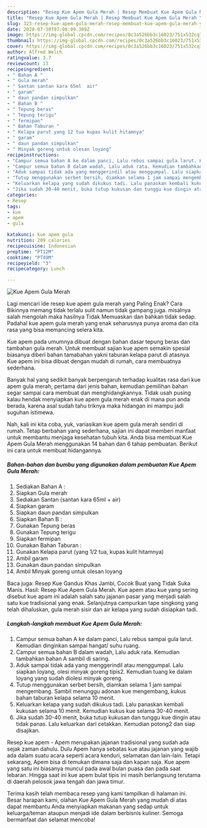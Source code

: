 ```yaml
---
description: "Resep Kue Apem Gula Merah | Resep Membuat Kue Apem Gula Merah Yang Mudah Dan Praktis"
title: "Resep Kue Apem Gula Merah | Resep Membuat Kue Apem Gula Merah Yang Mudah Dan Praktis"
slug: 323-resep-kue-apem-gula-merah-resep-membuat-kue-apem-gula-merah-yang-mudah-dan-praktis
date: 2020-07-30T07:08:09.389Z
image: https://img-global.cpcdn.com/recipes/0c3a526bb3c16023/751x532cq70/kue-apem-gula-merah-foto-resep-utama.jpg
thumbnail: https://img-global.cpcdn.com/recipes/0c3a526bb3c16023/751x532cq70/kue-apem-gula-merah-foto-resep-utama.jpg
cover: https://img-global.cpcdn.com/recipes/0c3a526bb3c16023/751x532cq70/kue-apem-gula-merah-foto-resep-utama.jpg
author: Alfred Welch
ratingvalue: 3.7
reviewcount: 13
recipeingredient:
- " Bahan A "
- " Gula merah"
- " Santan santan kara 65ml  air"
- " garam"
- " daun pandan simpulkan"
- " Bahan B "
- " Tepung beras"
- " Tepung terigu"
- " fermipan"
- " Bahan Taburan "
- " Kelapa parut yang 12 tua kupas kulit hitamnya"
- " garam"
- " daun pandan simpulkan"
- " Minyak goreng untuk olesan loyang"
recipeinstructions:
- "Campur semua bahan A ke dalam panci, Lalu rebus sampai gula larut. Kemudian dinginkan sampai hangat/ suhu ruang."
- "Campur semua bahan B dalam wadah, Lalu aduk rata. Kemudian tambahkan bahan A sambil di saring."
- "Aduk sampai tidak ada yang menggerindil atau menggumpal. Lalu siapkan loyang, olesi minyak goreng tipis2. Kemudian tuang ke dalam loyang yang sudah diolesi minyak goreng."
- "Tutup menggunakan serbet bersih, diamkan selama 1 jam sampai mengembang. Sambil menunggu adonan kue mengembang, kukus bahan taburan kelapa selama 10 menit."
- "Keluarkan kelapa yang sudah dikukus tadi. Lalu panaskan kembali kukusan selama 10 menit. Kemudian kukus kue selama 30-40 menit."
- "Jika sudah 30-40 menit, buka tutup kukusan dan tunggu kue dingin atau tidak panas. Lalu keluarkan dari cetakkan. Kemudian potong2 dan siap disajikan."
categories:
- Resep
tags:
- kue
- apem
- gula

katakunci: kue apem gula 
nutrition: 209 calories
recipecuisine: Indonesian
preptime: "PT12M"
cooktime: "PT49M"
recipeyield: "3"
recipecategory: Lunch

---
```



![Kue Apem Gula Merah](https://img-global.cpcdn.com/recipes/0c3a526bb3c16023/751x532cq70/kue-apem-gula-merah-foto-resep-utama.jpg)

Lagi mencari ide resep kue apem gula merah yang Paling Enak? Cara Bikinnya memang tidak terlalu sulit namun tidak gampang juga. misalnya salah mengolah maka hasilnya Tidak Memuaskan dan bahkan tidak sedap. Padahal kue apem gula merah yang enak seharusnya punya aroma dan cita rasa yang bisa memancing selera kita.

Kue apem pada umumnya dibuat dengan bahan dasar tepung beras dan tambahan gula merah. Untuk membuat sajian kue apem semakin spesial biasanya diberi bahan tamabahan yakni taburan kelapa parut di atasnya. Kue apem ini bisa dibuat dengan mudah di rumah, cara membuatnya sederhana.

Banyak hal yang sedikit banyak berpengaruh terhadap kualitas rasa dari kue apem gula merah, pertama dari jenis bahan, kemudian pemilihan bahan segar sampai cara membuat dan menghidangkannya. Tidak usah pusing kalau hendak menyiapkan kue apem gula merah enak di mana pun anda berada, karena asal sudah tahu triknya maka hidangan ini mampu jadi suguhan istimewa.


Nah, kali ini kita coba, yuk, variasikan kue apem gula merah sendiri di rumah. Tetap berbahan yang sederhana, sajian ini dapat memberi manfaat untuk membantu menjaga kesehatan tubuh kita. Anda bisa membuat Kue Apem Gula Merah menggunakan 14 bahan dan 6 tahap pembuatan. Berikut ini cara untuk membuat hidangannya.

<!--inarticleads1-->

##### Bahan-bahan dan bumbu yang digunakan dalam pembuatan Kue Apem Gula Merah:

1. Sediakan  Bahan A :
1. Siapkan  Gula merah
1. Sediakan  Santan (santan kara 65ml + air)
1. Siapkan  garam
1. Siapkan  daun pandan simpulkan
1. Siapkan  Bahan B :
1. Gunakan  Tepung beras
1. Gunakan  Tepung terigu
1. Siapkan  fermipan
1. Gunakan  Bahan Taburan :
1. Gunakan  Kelapa parut (yang 1/2 tua, kupas kulit hitamnya)
1. Ambil  garam
1. Gunakan  daun pandan simpulkan
1. Ambil  Minyak goreng untuk olesan loyang


Baca juga: Resep Kue Gandus Khas Jambi, Cocok Buat yang Tidak Suka Manis. Hasil: Resep Kue Apem Gula Merah. Kue apem atau kue yang sering disebut kue apam ini adalah salah satu jajanan pasar yang menjadi salah satu kue tradisional yang enak. Selanjutnya campurkan tape singkong yang telah dihaluskan, gula merah sisir dan air kelapa yang sudah disiapkan tadi. 

<!--inarticleads2-->

##### Langkah-langkah membuat Kue Apem Gula Merah:

1. Campur semua bahan A ke dalam panci, Lalu rebus sampai gula larut. Kemudian dinginkan sampai hangat/ suhu ruang.
1. Campur semua bahan B dalam wadah, Lalu aduk rata. Kemudian tambahkan bahan A sambil di saring.
1. Aduk sampai tidak ada yang menggerindil atau menggumpal. Lalu siapkan loyang, olesi minyak goreng tipis2. Kemudian tuang ke dalam loyang yang sudah diolesi minyak goreng.
1. Tutup menggunakan serbet bersih, diamkan selama 1 jam sampai mengembang. Sambil menunggu adonan kue mengembang, kukus bahan taburan kelapa selama 10 menit.
1. Keluarkan kelapa yang sudah dikukus tadi. Lalu panaskan kembali kukusan selama 10 menit. Kemudian kukus kue selama 30-40 menit.
1. Jika sudah 30-40 menit, buka tutup kukusan dan tunggu kue dingin atau tidak panas. Lalu keluarkan dari cetakkan. Kemudian potong2 dan siap disajikan.


Resep kue apem - Apem merupakan jajanan tradisional yang sudah ada sejak zaman dahulu. Dulu Apem hanya sebatas kue atau jajanan yang wajib ada dalam suatu acara seperti acara kenduri, selamatan dan lain-lain. Tetapi sekarang, Apem bisa di temukan dimana saja dan kapan saja. Kue apem yang satu ini biasanya muncul pada awal bulan puasa dan pada saat lebaran. Hingga saat ini kue apem bulat tipis ini masih berlangsung terutama di daerah pelosok jawa tengah dan jawa timur. 

Terima kasih telah membaca resep yang kami tampilkan di halaman ini. Besar harapan kami, olahan Kue Apem Gula Merah yang mudah di atas dapat membantu Anda menyiapkan makanan yang sedap untuk keluarga/teman ataupun menjadi ide dalam berbisnis kuliner. Semoga bermanfaat dan selamat mencoba!
